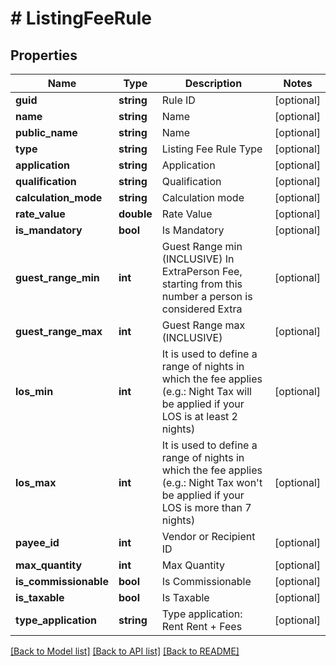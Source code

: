 # # ListingFeeRule

## Properties

Name | Type | Description | Notes
------------ | ------------- | ------------- | -------------
**guid** | **string** | Rule ID | [optional]
**name** | **string** | Name | [optional]
**public_name** | **string** | Name | [optional]
**type** | **string** | Listing Fee Rule Type | [optional]
**application** | **string** | Application | [optional]
**qualification** | **string** | Qualification | [optional]
**calculation_mode** | **string** | Calculation mode | [optional]
**rate_value** | **double** | Rate Value | [optional]
**is_mandatory** | **bool** | Is Mandatory | [optional]
**guest_range_min** | **int** | Guest Range min (INCLUSIVE)  In ExtraPerson Fee, starting from this number a person is considered Extra | [optional]
**guest_range_max** | **int** | Guest Range max (INCLUSIVE) | [optional]
**los_min** | **int** | It is used to define a range of nights in which the fee applies (e.g.: Night Tax will be applied if your LOS is at  least 2 nights) | [optional]
**los_max** | **int** | It is used to define a range of nights in which the fee applies (e.g.: Night Tax won&#39;t be applied if your LOS is  more than 7 nights) | [optional]
**payee_id** | **int** | Vendor or Recipient ID | [optional]
**max_quantity** | **int** | Max Quantity | [optional]
**is_commissionable** | **bool** | Is Commissionable | [optional]
**is_taxable** | **bool** | Is Taxable | [optional]
**type_application** | **string** | Type application:      Rent      Rent + Fees | [optional]

[[Back to Model list]](../../README.md#models) [[Back to API list]](../../README.md#endpoints) [[Back to README]](../../README.md)
